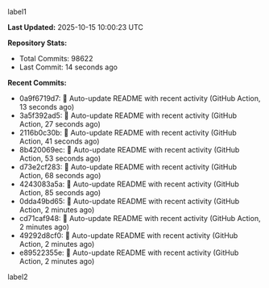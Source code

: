 
label1 
<!-- ACTIVITY_START -->
**Last Updated:** 2025-10-15 10:00:23 UTC

**Repository Stats:**
- Total Commits: 98622
- Last Commit: 14 seconds ago

**Recent Commits:**
- 0a9f6719d7: 🤖 Auto-update README with recent activity (GitHub Action, 13 seconds ago)
- 3a5f392ad5: 🤖 Auto-update README with recent activity (GitHub Action, 27 seconds ago)
- 2116b0c30b: 🤖 Auto-update README with recent activity (GitHub Action, 41 seconds ago)
- 8b420069ec: 🤖 Auto-update README with recent activity (GitHub Action, 53 seconds ago)
- d73e2cf283: 🤖 Auto-update README with recent activity (GitHub Action, 68 seconds ago)
- 4243083a5a: 🤖 Auto-update README with recent activity (GitHub Action, 85 seconds ago)
- 0dda49bd65: 🤖 Auto-update README with recent activity (GitHub Action, 2 minutes ago)
- cd71caf948: 🤖 Auto-update README with recent activity (GitHub Action, 2 minutes ago)
- 49292d8cf0: 🤖 Auto-update README with recent activity (GitHub Action, 2 minutes ago)
- e89522355e: 🤖 Auto-update README with recent activity (GitHub Action, 2 minutes ago)
<!-- ACTIVITY_END -->

label2
